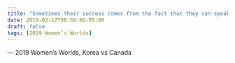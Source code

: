 ```yaml
---
title: "Sometimes their success comes from the fact that they can speak properly and I can’t"
date: 2019-03-17T08:50:00-05:00
draft: false
tags: [2019 Women’s Worlds]
---
```

— 2019 Women’s Worlds, Korea vs Canada
<!--more--> 

